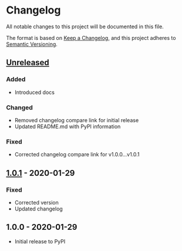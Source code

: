 # Changelog

All notable changes to this project will be documented in this file.

The format is based on [Keep a Changelog](https://keepachangelog.com/en/1.0.0/),
and this project adheres to [Semantic Versioning](https://semver.org/spec/v2.0.0.html).

## [Unreleased]

### Added
- Introduced docs

### Changed
- Removed changelog compare link for initial release
- Updated README.md with PyPI information

### Fixed
- Corrected changelog compare link for v1.0.0...v1.0.1

## [1.0.1] - 2020-01-29

### Fixed
- Corrected version
- Updated changelog

## 1.0.0 - 2020-01-29

- Initial release to PyPI

[Unreleased]: https://github.com/nathanegillett/chexus/compare/v1.0.1...HEAD
[1.0.1]: https://github.com/nathanegillett/chexus/compare/v1.0.0...v1.0.1